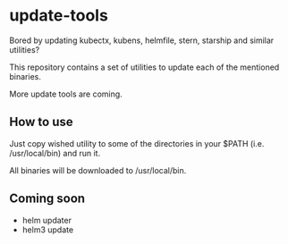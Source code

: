# update-tools

Bored by updating kubectx, kubens, helmfile, stern, starship and similar utilities?

This repository contains a set of utilities to update each of the mentioned binaries.

More update tools are coming.

## How to use

Just copy wished utility to some of the directories in your $PATH (i.e. /usr/local/bin) and run it.

All binaries will be downloaded to /usr/local/bin.

## Coming soon

* helm updater
* helm3 update
